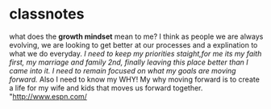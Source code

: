 # classnotes
what does the **growth mindset** mean to me? I think as people we are always evolving, we are looking to get better at our processes and a explination to what we do everyday.
_I need to keep my priorities staight,for me its my faith first, my marriage and family 2nd, finally leaving this place better than I came into it. I need to remain focused on what my goals are moving forward._
Also I need to know my WHY! My why moving forward is to create a life for my wife and kids that moves us forward together.
"http://www.espn.com/</a>
